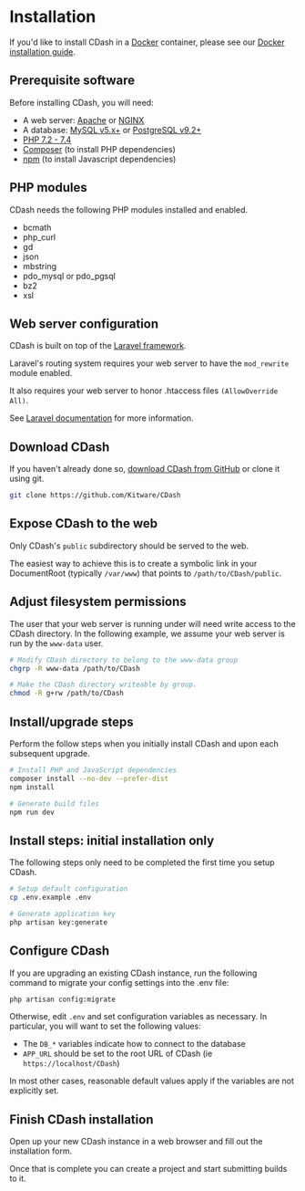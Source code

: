 # Installation

If you'd like to install CDash in a [Docker](https://www.docker.com) container, please see our
[Docker installation guide](docs/docker.md).

## Prerequisite software

Before installing CDash, you will need:

- A web server: [Apache](https://httpd.apache.org) or [NGINX](https://www.nginx.com)
- A database: [MySQL v5.x+](https://www.mysql.com) or [PostgreSQL v9.2+](https://www.postgresql.org)
- [PHP 7.2 - 7.4](https://www.php.net)
- [Composer](https://getcomposer.org) (to install PHP dependencies)
- [npm](https://www.npmjs.com/) (to install Javascript dependencies)

## PHP modules

CDash needs the following PHP modules installed and enabled.

- bcmath
- php_curl
- gd
- json
- mbstring
- pdo_mysql or pdo_pgsql
- bz2
- xsl

## Web server configuration

CDash is built on top of the [Laravel framework](https://laravel.com).

Laravel's routing system requires your web server to have the `mod_rewrite` module enabled.

It also requires your web server to honor .htaccess files `(AllowOverride All)`.

See [Laravel documentation](https://laravel.com/docs/6.x/installation#pretty-urls) for more information.

## Download CDash

If you haven't already done so, [download CDash from GitHub](https://github.com/Kitware/CDash/releases) or clone it using git.

```bash
git clone https://github.com/Kitware/CDash
```

## Expose CDash to the web

Only CDash's `public` subdirectory  should be served to the web.

The easiest way to achieve this is to create a symbolic link in your DocumentRoot
(typically `/var/www`) that points to `/path/to/CDash/public`.

## Adjust filesystem permissions

The user that your web server is running under will need write access to the CDash directory.
In the following example, we assume your web server is run by the `www-data` user.

```bash
# Modify CDash directory to belong to the www-data group
chgrp -R www-data /path/to/CDash

# Make the CDash directory writeable by group.
chmod -R g+rw /path/to/CDash
```

## Install/upgrade steps

Perform the follow steps when you initially install CDash and upon each subsequent upgrade.

```bash
# Install PHP and JavaScript dependencies
composer install --no-dev --prefer-dist
npm install

# Generate build files
npm run dev
```

## Install steps: initial installation only

The following steps only need to be completed the first time you setup CDash.

```bash
# Setup default configuration
cp .env.example .env

# Generate application key
php artisan key:generate
```

## Configure CDash

If you are upgrading an existing CDash instance, run the following command to migrate
your config settings into the .env file:

```bash
php artisan config:migrate
```

Otherwise, edit `.env` and set configuration variables as necessary.
In particular, you will want to set the following values:
* The `DB_*` variables indicate how to connect to the database
* `APP_URL` should be set to the root URL of CDash (ie `https://localhost/CDash`)

In most other cases, reasonable default values apply if the variables are not explicitly set.

## Finish CDash installation

Open up your new CDash instance in a web browser and fill out the installation form.

Once that is complete you can create a project and start submitting builds to it.
